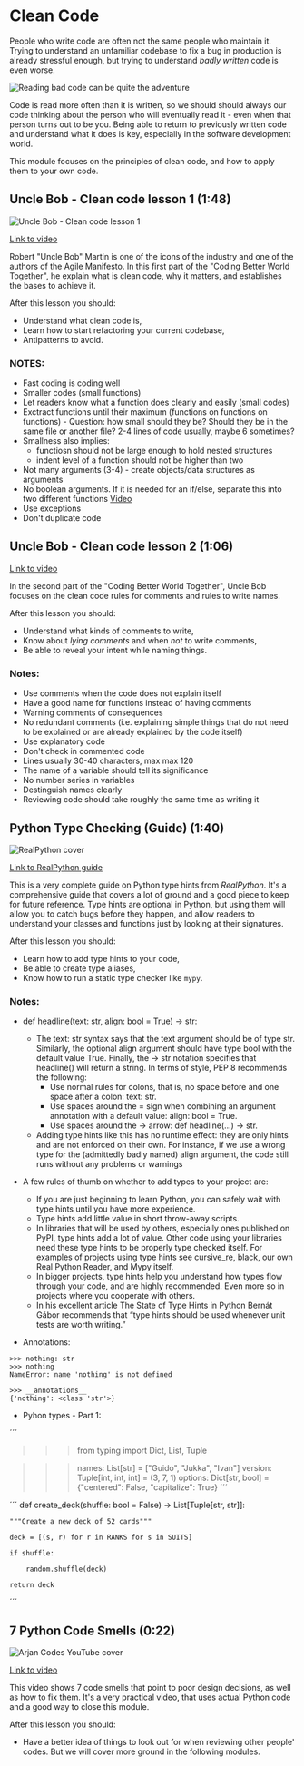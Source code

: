 # Clean Code

People who write code are often not the same people who maintain it. Trying to understand an unfamiliar codebase to fix a bug in production is already stressful enough, but trying to understand _badly written_ code is even worse.

![Reading bad code can be quite the adventure](../images/67178102e022f9ea214baf9f58f0e44fcdef9a123c64e3abf70cee8ba00bc511.png)  

Code is read more often than it is written, so we should should always our code thinking about the person who will eventually read it - even when that person turns out to be you. Being able to return to previously written code and understand what it does is key, especially in the software development world.

This module focuses on the principles of clean code, and how to apply them to your own code.

## Uncle Bob - Clean code lesson 1 (1:48)

![Uncle Bob - Clean code lesson 1](../images/27c5bc65a8bfeb5ac8d50003f71ca50734341593f7a243670e6c8e34ec4789b3.png)

[Link to video](https://www.youtube.com/watch?v=7EmboKQH8lM)

Robert "Uncle Bob" Martin is one of the icons of the industry and one of the authors of the Agile Manifesto. In this first part of the "Coding Better World Together", he explain what is clean code, why it matters, and establishes the bases to achieve it.

After this lesson you should:

- Understand what clean code is,
- Learn how to start refactoring your current codebase,
- Antipatterns to avoid.

### NOTES:
- Fast coding is coding well
- Smaller codes (small functions)
- Let readers know what a function does clearly and easily (small codes)
- Exctract functions until their maximum (functions on functions on functions) - Question: how small should they be? Should they be in the same file or another file? 2-4 lines of code usually, maybe 6 sometimes?
- Smallness also implies:
  * functiosn should not be large enough to hold nested structures
  * indent level of a function should not be higher than two
- Not many arguments (3-4) - create objects/data structures as arguments
- No boolean arguments. If it is needed for an if/else, separate this into two different functions [Video](https://youtu.be/7EmboKQH8lM?t=4394)
- Use exceptions
- Don't duplicate code

## Uncle Bob - Clean code lesson 2 (1:06)

[Link to video](https://www.youtube.com/watch?v=2a_ytyt9sf8)

In the second part of the "Coding Better World Together", Uncle Bob focuses on the clean code rules for comments and rules to write names.

After this lesson you should:

- Understand what kinds of comments to write,
- Know about _lying comments_ and when _not_ to write comments,
- Be able to reveal your intent while naming things.

### Notes:
- Use comments when the code does not explain itself
- Have a good name for functions instead of having comments
- Warning comments of consequences
- No redundant comments (i.e. explaining simple things that do not need to be explained or are already explained by the code itself)
- Use explanatory code
- Don't check in commented code
- Lines usually 30-40 characters, max max 120
- The name of a variable should tell its significance
- No number series in variables
- Destinguish names clearly
- Reviewing code should take roughly the same time as writing it

## Python Type Checking (Guide) (1:40)

![RealPython cover](../images/4b3cc00ea7b463fb46c2dfbe07beab3d6e708384e6938b82cc3e4f65767da9e2.png)  

[Link to RealPython guide](https://realpython.com/python-type-checking/)

This is a very complete guide on Python type hints from _RealPython_. It's a comprehensive guide that covers a lot of ground and a good piece to keep for future reference.
Type hints are optional in Python, but using them will allow you to catch bugs before they happen, and allow readers to understand your classes and functions just by looking at their signatures.

After this lesson you should:

- Learn how to add type hints to your code,
- Be able to create type aliases,
- Know how to run a static type checker like `mypy`.

### Notes:
* def headline(text: str, align: bool = True) -> str:
  - The text: str syntax says that the text argument should be of type str. Similarly, the optional align argument should have type bool with the default value True. Finally, the -> str notation specifies that headline() will return a string. In terms of style, PEP 8 recommends the following:
    - Use normal rules for colons, that is, no space before and one space after a colon: text: str.
    - Use spaces around the = sign when combining an argument annotation with a default value: align: bool = True.
    - Use spaces around the -> arrow: def headline(...) -> str.
  - Adding type hints like this has no runtime effect: they are only hints and are not enforced on their own. For instance, if we use a wrong type for the (admittedly badly named) align argument, the code still runs without any problems or warnings
 
* A few rules of thumb on whether to add types to your project are:
  - If you are just beginning to learn Python, you can safely wait with type hints until you have more experience.
  - Type hints add little value in short throw-away scripts.
  - In libraries that will be used by others, especially ones published on PyPI, type hints add a lot of value. Other code using your libraries need these type hints to be properly type checked itself. For examples of projects using type hints see cursive_re, black, our own Real Python Reader, and Mypy itself.
  - In bigger projects, type hints help you understand how types flow through your code, and are highly recommended. Even more so in projects where you cooperate with others.
  - In his excellent article The State of Type Hints in Python Bernát Gábor recommends that “type hints should be used whenever unit tests are worth writing.”

* Annotations:
```
>>> nothing: str
>>> nothing
NameError: name 'nothing' is not defined

>>> __annotations__
{'nothing': <class 'str'>}
``` 

* Pyhon types - Part 1:

´´´
>>> from typing import Dict, List, Tuple

>>> names: List[str] = ["Guido", "Jukka", "Ivan"]
>>> version: Tuple[int, int, int] = (3, 7, 1)
>>> options: Dict[str, bool] = {"centered": False, "capitalize": True}
´´´

´´´
def create_deck(shuffle: bool = False) -> List[Tuple[str, str]]:

    """Create a new deck of 52 cards"""

    deck = [(s, r) for r in RANKS for s in SUITS]

    if shuffle:

        random.shuffle(deck)

    return deck
´´´

## 7 Python Code Smells (0:22)

![Arjan Codes YouTube cover](../images/186f8c6d5b3ee296613d84f8b1b5a304ca39034a513d79bcd09688ef91f8b6cb.png)

[Link to video](https://www.youtube.com/watch?v=LrtnLEkOwFE)

This video shows 7 code smells that point to poor design decisions, as well as how to fix them. It's a very practical video, that uses actual Python code and a good way to close this module.

After this lesson you should:

- Have a better idea of things to look out for when reviewing other people' codes. But we will cover more ground in the following modules.
